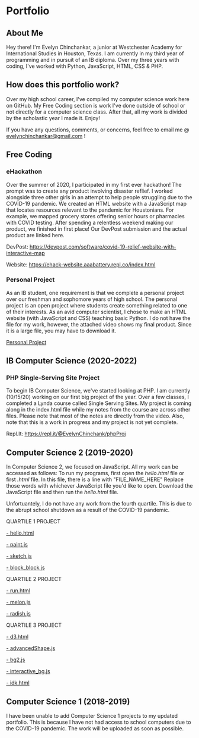 # Portfolio

## About Me
Hey there! I'm Evelyn Chinchankar, a junior at Westchester Academy for International Studies in Houston, Texas. I am currently in my third year of programming and in pursuit of an IB diploma. Over my three years with coding, I've worked with Python, JavaScript, HTML, CSS & PHP. 

## How does this portfolio work?
Over my high school career, I've compiled my computer science work here on GitHub. My Free Coding section is work I've done outside of school or not directly for a computer science class. After that, all my work is divided by the scholastic year I made it. Enjoy!

If you have any questions, comments, or concerns, feel free to email me @ evelynchinchankar@gmail.com !

## Free Coding
### eHackathon
Over the summer of 2020, I participated in my first ever hackathon! The prompt was to create any product involving disaster reflief. I worked alongside three other girls in an attempt to help people struggling due to the COVID-19 pandemic. We created an HTML website with a JavaScript map that locates resources relevant to the pandemic for Houstonians. For example, we mapped grocery stores offering senior hours or pharmacies with COVID testing. After spending a relentless weekend making our product, we finished in first place! Our DevPost submission and the actual product are linked here. 

DevPost: https://devpost.com/software/covid-19-relief-website-with-interactive-map

Website: https://ehack-website.aaabattery.repl.co/index.html

### Personal Project
As an IB student, one requirement is that we complete a personal project over our freshman and sophomore years of high school. The personal project is an open project where students create something related to one of their interests. As an avid computer scientist, I chose to make an HTML website (with JavaScript and CSS) teaching basic Python. I do not have the file for my work, however, the attached video shows my final product. Since it is a large file, you may have to download it. 

[Personal Project](https://github.com/evelynchinchankar/evelynchinchankar/blob/main/pp.html%20video.mov)

## IB Computer Science (2020-2022)
### PHP Single-Serving Site Project
To begin IB Computer Science, we've started looking at PHP. I am currently (10/15/20) working on our first big project of the year. Over a few classes, I completed a Lynda course called Single Serving Sites. My project is coming along in the index.html file while my notes from the course are across other files. Please note that most of the notes are directly from the video. Also, note that this is a work in progress and my project is not yet complete.

Repl.It: https://repl.it/@EvelynChinchank/phpProj

## Computer Science 2 (2019-2020)
In Computer Science 2, we focused on JavaScript. All my work can be accessed as follows:
To run my programs, first open the _hello.html_ file or first _.html_ file. 
In this file, there is a line with "FILE_NAME_HERE"
Replace those words with whichever JavaScript file you'd like to open.
Download the JavaScript file and then run the _hello.html_ file.

Unfortuantely, I do not have any work from the fourth quartile. This is due to the abrupt school shutdown as a result of the COVID-19 pandemic. 

QUARTILE 1 PROJECT

[- hello.html](https://github.com/chinceve000/Portfoli-Yo/blob/master/hello.html)

[- paint.js](https://github.com/chinceve000/Portfoli-Yo/blob/master/paint.js)

[- sketch.js](https://github.com/chinceve000/Portfoli-Yo/blob/master/sketch.js)

[- block_block.js](https://github.com/chinceve000/Portfoli-Yo/blob/master/block_block.js)

QUARTILE 2 PROJECT

[- run.html](https://github.com/chinceve000/Portfoli-Yo/blob/master/run.html)

[- melon.js](https://github.com/chinceve000/Portfoli-Yo/blob/master/fruit.js)

[- radish.js](https://github.com/chinceve000/Portfoli-Yo/blob/master/radish.js)

QUARTILE 3 PROJECT

[- d3.html](https://github.com/chinceve000/Portfoli-Yo/blob/master/d3.html)

[- advancedShape.js](https://github.com/chinceve000/Portfoli-Yo/blob/master/advancedShape.js)

[- bg2.js](https://github.com/chinceve000/Portfoli-Yo/blob/master/bg2.js)

[- interactive_bg.js](https://github.com/chinceve000/Portfoli-Yo/blob/master/interactive_bg.js)

[- idk.html](https://github.com/chinceve000/Portfoli-Yo/blob/master/idk.html)


## Computer Science 1 (2018-2019)
I have been unable to add Computer Science 1 projects to my updated portfolio. This is because I have not had access to school computers due to the COVID-19 pandemic. The work will be uploaded as soon as possible. 
